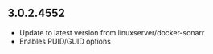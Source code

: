 ## 3.0.2.4552

- Update to latest version from linuxserver/docker-sonarr
- Enables PUID/GUID options
